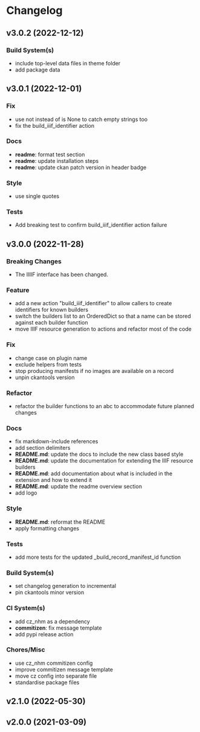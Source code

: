 # Changelog

## v3.0.2 (2022-12-12)

### Build System(s)

- include top-level data files in theme folder
- add package data

## v3.0.1 (2022-12-01)

### Fix

- use not instead of is None to catch empty strings too
- fix the build_iiif_identifier action

### Docs

- **readme**: format test section
- **readme**: update installation steps
- **readme**: update ckan patch version in header badge

### Style

- use single quotes

### Tests

- Add breaking test to confirm build_iiif_identifier action failure

## v3.0.0 (2022-11-28)

### Breaking Changes

- The IIIIF interface has been changed.

### Feature

- add a new action "build_iiif_identifier" to allow callers to create identifiers for known builders
- switch the builders list to an OrderedDict so that a name can be stored against each builder function
- move IIIF resource generation to actions and refactor most of the code

### Fix

- change case on plugin name
- exclude helpers from tests
- stop producing manifests if no images are available on a record
- unpin ckantools version

### Refactor

- refactor the builder functions to an abc to accommodate future planned changes

### Docs

- fix markdown-include references
- add section delimiters
- **README.md**: update the docs to include the new class based style
- **README.md**: update the documentation for extending the IIIF resource builders
- **README.md**: add documentation about what is included in the extension and how to extend it
- **README.md**: update the readme overview section
- add logo

### Style

- **README.md**: reformat the README
- apply formatting changes

### Tests

- add more tests for the updated _build_record_manifest_id function

### Build System(s)

- set changelog generation to incremental
- pin ckantools minor version

### CI System(s)

- add cz_nhm as a dependency
- **commitizen**: fix message template
- add pypi release action

### Chores/Misc

- use cz_nhm commitizen config
- improve commitizen message template
- move cz config into separate file
- standardise package files

## v2.1.0 (2022-05-30)

## v2.0.0 (2021-03-09)

